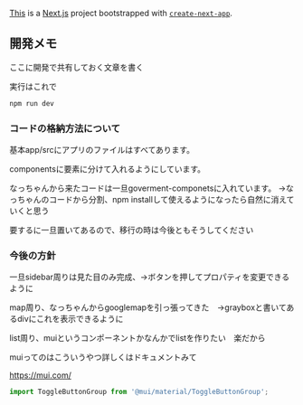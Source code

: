 [This](this.md) is a [Next.js](https://nextjs.org) project bootstrapped with [`create-next-app`](https://nextjs.org/docs/app/api-reference/cli/create-next-app).

## 開発メモ

ここに開発で共有しておく文章を書く



実行はこれで
```bash
npm run dev
```


### コードの格納方法について

基本app/srcにアプリのファイルはすべてあります。

componentsに要素に分けて入れるようにしています。

なっちゃんから来たコードは一旦goverment-componetsに入れています。
→なっちゃんのコードから分割、npm installして使えるようになったら自然に消えていくと思う

要するに一旦置いてあるので、移行の時は今後ともそうしてください



### 今後の方針
一旦sidebar周りは見た目のみ完成、→ボタンを押してプロパティを変更できるように

map周り、なっちゃんからgooglemapを引っ張ってきた　→grayboxと書いてあるdivにこれを表示できるように

list周り、muiというコンポーネントかなんかでlistを作りたい　楽だから

muiってのはこういうやつ詳しくはドキュメントみて

https://mui.com/
```typescript
import ToggleButtonGroup from '@mui/material/ToggleButtonGroup';
